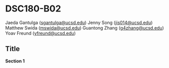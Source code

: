 # DSC180-B02
Jaeda Gantulga (sgantulga@ucsd.edu)
Jenny Song (jis014@ucsd.edu)
Matthew Swida (mswida@ucsd.edu)
Guantong Zhang (g4zhang@ucsd.edu)
Yoav Freund (yfreund@ucsd.edu)

## Title
**Section 1**

